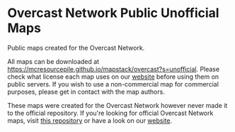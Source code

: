 # Overcast Network Public Unofficial Maps

Public maps created for the Overcast Network.

All maps can be downloaded at https://mcresourcepile.github.io/mapstack/overcast?s=unofficial. Please check what license each map uses on our [website](https://mcresourcepile.github.io/mapstack/overcast?s=unofficial) before using them on public servers. If you wish to use a non-commercial map for commercial purposes, please get in contact with the map authors.

These maps were created for the Overcast Network however never made it to the official repository. If you're looking for official Overcast Network maps, visit [this repository](https://github.com/MCResourcePile/overcast-maps) or have a look on our [website](https://mcresourcepile.github.io/mapstack/overcast).
